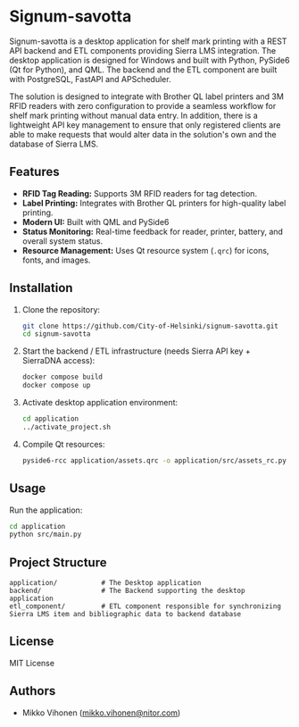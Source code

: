 # Signum-savotta

Signum-savotta is a desktop application for shelf mark printing with a REST API backend and ETL components providing Sierra LMS integration. The desktop application is designed for Windows and built with Python, PySide6 (Qt for Python), and QML. The backend and the ETL component are built with PostgreSQL, FastAPI and APScheduler.

The solution is designed to integrate with Brother QL label printers and 3M RFID readers with zero configuration to provide a seamless workflow for shelf mark printing without manual data entry. In addition, there is a lightweight API key management to ensure that only registered clients are able to make requests that would alter data in the solution's own and the database of Sierra LMS.

## Features

- **RFID Tag Reading:** Supports 3M RFID readers for tag detection.
- **Label Printing:** Integrates with Brother QL printers for high-quality label printing.
- **Modern UI:** Built with QML and PySide6
- **Status Monitoring:** Real-time feedback for reader, printer, battery, and overall system status.
- **Resource Management:** Uses Qt resource system (`.qrc`) for icons, fonts, and images.

## Installation

1. Clone the repository:
   ```sh
   git clone https://github.com/City-of-Helsinki/signum-savotta.git
   cd signum-savotta
   ```

2. Start the backend / ETL infrastructure (needs Sierra API key + SierraDNA access):
   ```sh
   docker compose build
   docker compose up
   ```

3. Activate desktop application environment:
   ```sh
   cd application
   ../activate_project.sh
   ```

4. Compile Qt resources:
   ```sh
   pyside6-rcc application/assets.qrc -o application/src/assets_rc.py
   ```

## Usage

Run the application:
```sh
cd application
python src/main.py
```

## Project Structure

```
application/           # The Desktop application
backend/               # The Backend supporting the desktop application
etl_component/         # ETL component responsible for synchronizing Sierra LMS item and bibliographic data to backend database
```

## License

MIT License

## Authors

- Mikko Vihonen (mikko.vihonen@nitor.com)